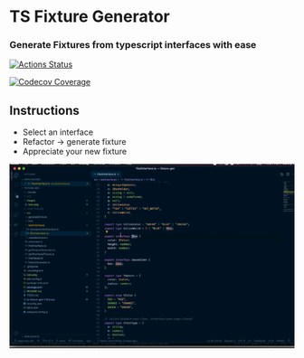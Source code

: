 # TS Fixture Generator

### Generate Fixtures from typescript interfaces with ease

[![Actions Status](https://github.com/jonnywildey/fixture-gen/workflows/unit-test/badge.svg)](https://github.com/jonnywildey/fixture-gen/actions)

[![Codecov Coverage](https://img.shields.io/codecov/c/github/jonnywildey/fixture-gen/coverage.svg?style=flat-square)](https://codecov.io/gh/jonnywildey/fixture-gen/)


## Instructions
- Select an interface
- Refactor -> generate fixture
- Appreciate your new fixture

![Demo](images/demo.gif)
